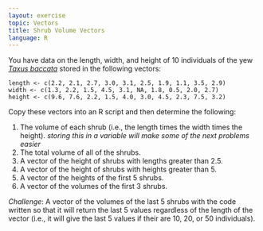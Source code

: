 ```yaml
---
layout: exercise
topic: Vectors
title: Shrub Volume Vectors
language: R
---
```


You have data on the length, width, and height of 10 individuals of the yew
[*Taxus baccata*](https://en.wikipedia.org/wiki/Taxus_baccata) stored in the
following vectors:

```
length <- c(2.2, 2.1, 2.7, 3.0, 3.1, 2.5, 1.9, 1.1, 3.5, 2.9)
width <- c(1.3, 2.2, 1.5, 4.5, 3.1, NA, 1.8, 0.5, 2.0, 2.7)
height <- c(9.6, 7.6, 2.2, 1.5, 4.0, 3.0, 4.5, 2.3, 7.5, 3.2)
```

Copy these vectors into an R script and then determine the following:

1. The volume of each shrub (i.e., the length times the width times the height).
   *storing this in a variable will make some of the next problems easier*
2. The total volume of all of the shrubs.
3. A vector of the height of shrubs with lengths greater than 2.5.
4. A vector of the height of shrubs with heights greater than 5.
5. A vector of the heights of the first 5 shrubs.
6. A vector of the volumes of the first 3 shrubs.

*Challenge*: A vector of the volumes of the last 5 shrubs with the code written
so that it will return the last 5 values regardless of the length of the vector (i.e., it will give the last 5 values if their are 10, 20, or 50 individuals).
